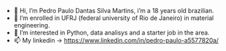 - 👋 Hi, I’m Pedro Paulo Dantas Silva Martins, i’m a 18 years old brazilian.
- 👾 I’m enrolled in UFRJ (federal university of Rio de Janeiro) in material engineering. 
- 👀 I’m interested in Python, data analisys and a starter job in the area.
- 📫 My linkedin -> https://www.linkedin.com/in/pedro-paulo-a5577820a/
<!---
epedropaulo/epedropaulo is a ✨ special ✨ repository because its `README.md` (this file) appears on your GitHub profile.
You can click the Preview link to take a look at your changes.
--->
